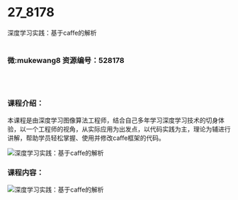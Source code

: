 # 27_8178
深度学习实践：基于caffe的解析
<br/></br>
<h3>微:mukewang8 资源编号：528178</h3>
<br/></br>
<h3>课程介绍：</h3>
<p>本课程是由深度学习图像算法工程师，结合自己多年学习深度学习技术的切身体验，以一个工程师的视角，从实际应用为出发点，以代码实践为主，理论为辅进行讲解，帮助学员轻松掌握、使用并修改caffe框架的代码。</p>
<p><img src="https://www.ko996.com/wp-content/uploads/img/2019/10/1-126.png" alt="深度学习实践：基于caffe的解析"></p>
<h3>课程内容：</h3>
<p><img src="https://www.ko996.com/wp-content/uploads/img/2019/10/2-64.png" alt="深度学习实践：基于caffe的解析"></p>
<p>&nbsp;</p>
